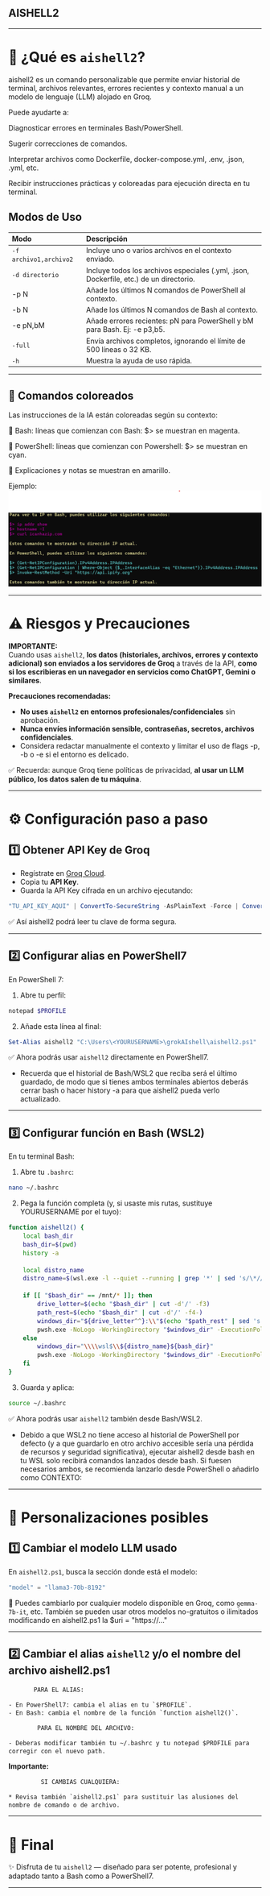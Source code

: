 ## AISHELL2

---

# 🚀 ¿Qué es `aishell2`?

aishell2 es un comando personalizable que permite enviar historial de terminal, archivos relevantes, errores recientes y contexto manual a un modelo de lenguaje (LLM) alojado en Groq.

Puede ayudarte a:

Diagnosticar errores en terminales Bash/PowerShell.

Sugerir correcciones de comandos.

Interpretar archivos como Dockerfile, docker-compose.yml, .env, .json, .yml, etc.

Recibir instrucciones prácticas y coloreadas para ejecución directa en tu terminal.



## Modos de Uso

| Modo | Descripción |
|:--|:--|
| `-f archivo1,archivo2` | Incluye uno o varios archivos en el contexto enviado. |
| `-d directorio` | Incluye todos los archivos especiales (.yml, .json, Dockerfile, etc.) de un directorio. |
| -p N	| Añade los últimos N comandos de PowerShell al contexto. |
| -b N	| Añade los últimos N comandos de Bash al contexto. |
| -e pN,bM	| Añade errores recientes: pN para PowerShell y bM para Bash. Ej: -e p3,b5. |
| `-full` | Envía archivos completos, ignorando el límite de 500 líneas o 32 KB. |
| `-h` | Muestra la ayuda de uso rápida. |

---

## 🎨 Comandos coloreados

Las instrucciones de la IA están coloreadas según su contexto:

💜 Bash: líneas que comienzan con Bash: $> se muestran en magenta.

💙 PowerShell: líneas que comienzan con Powershell: $> se muestran en cyan.

💛 Explicaciones y notas se muestran en amarillo.

Ejemplo:
![Salida de ejemplo con colores](EjemploAISHELL2.png)

---

# ⚠️ Riesgos y Precauciones

**IMPORTANTE:**  
Cuando usas `aishell2`, **los datos (historiales, archivos, errores y contexto adicional) son enviados a los servidores de Groq** a través de la API, **como si los escribieras en un navegador en servicios como ChatGPT, Gemini o similares**.

**Precauciones recomendadas:**

- **No uses `aishell2` en entornos profesionales/confidenciales** sin aprobación.
- **Nunca envíes información sensible, contraseñas, secretos, archivos confidenciales**.
 - Considera redactar manualmente el contexto y limitar el uso de flags -p, -b o -e si el entorno es delicado.

✅ Recuerda: aunque Groq tiene políticas de privacidad, **al usar un LLM público, los datos salen de tu máquina**.

---

# ⚙️ Configuración paso a paso

## 1️⃣ Obtener API Key de Groq

- Regístrate en [Groq Cloud](https://console.groq.com/).
- Copia tu **API Key**.
- Guarda la API Key cifrada en un archivo ejecutando:

```powershell
"TU_API_KEY_AQUI" | ConvertTo-SecureString -AsPlainText -Force | ConvertFrom-SecureString | Set-Content -Path "$env:USERPROFILE\.groq_api_key"
```

✅ Así aishell2 podrá leer tu clave de forma segura.

---

## 2️⃣ Configurar alias en PowerShell7

En PowerShell 7:

1. Abre tu perfil:

```powershell
notepad $PROFILE
```

2. Añade esta línea al final:

```powershell
Set-Alias aishell2 "C:\Users\<YOURUSERNAME>\grokAIshell\aishell2.ps1"
```

✅ Ahora podrás usar `aishell2` directamente en PowerShell7.

* Recuerda que el historial de Bash/WSL2 que reciba será el último guardado, de modo que si tienes ambos terminales abiertos deberás cerrar bash o hacer history -a para que aishell2 pueda verlo actualizado.

---

## 3️⃣ Configurar función en Bash (WSL2)

En tu terminal Bash:

1. Abre tu `.bashrc`:

```bash
nano ~/.bashrc
```

2. Pega la función completa (y, si usaste mis rutas, sustituye YOURUSERNAME por el tuyo):

```bash
function aishell2() {
    local bash_dir
    bash_dir=$(pwd)
    history -a

    local distro_name
    distro_name=$(wsl.exe -l --quiet --running | grep '*' | sed 's/\*//g' | awk '{$1=$1};1')

    if [[ "$bash_dir" == /mnt/* ]]; then
        drive_letter=$(echo "$bash_dir" | cut -d'/' -f3)
        path_rest=$(echo "$bash_dir" | cut -d'/' -f4-)
        windows_dir="${drive_letter^^}:\\"$(echo "$path_rest" | sed 's|/|\\|g')
        pwsh.exe -NoLogo -WorkingDirectory "$windows_dir" -ExecutionPolicy Bypass -File C:\\Users\\<YOURUSERNAME>\\grokAIshell\\aishell2.ps1 "$@"
    else
        windows_dir="\\\\wsl$\\${distro_name}${bash_dir}"
        pwsh.exe -NoLogo -WorkingDirectory "$windows_dir" -ExecutionPolicy Bypass -File C:\\Users\\<YOURUSERNAME>\\grokAIshell\\aishell2.ps1 "$@"
    fi
}
```

3. Guarda y aplica:

```bash
source ~/.bashrc
```

✅ Ahora podrás usar `aishell2` también desde Bash/WSL2.

* Debido a que WSL2 no tiene acceso al historial de PowerShell por defecto (y a que guardarlo en otro archivo accesible sería una pérdida de recursos y seguridad significativa), ejecutar aishell2 desde bash en tu WSL solo recibirá comandos lanzados desde bash. Si fuesen necesarios ambos, se recomienda lanzarlo desde PowerShell o añadirlo como CONTEXTO:

---

# 🔧 Personalizaciones posibles

## 1️⃣ Cambiar el modelo LLM usado

En `aishell2.ps1`, busca la sección donde está el modelo:

```powershell
"model" = "llama3-70b-8192"
```

🔸 Puedes cambiarlo por cualquier modelo disponible en Groq, como `gemma-7b-it`, etc. 
También se pueden usar otros modelos no-gratuitos o ilimitados modificando en aishell2.ps1 la $uri = "https://..."

---

## 2️⃣ Cambiar el alias `aishell2` y/o el nombre del archivo aishell2.ps1

           PARA EL ALIAS:


```
- En PowerShell7: cambia el alias en tu `$PROFILE`.
- En Bash: cambia el nombre de la función `function aishell2()`.
```


            PARA EL NOMBRE DEL ARCHIVO:

            
```
- Deberas modificar también tu ~/.bashrc y tu notepad $PROFILE para corregir con el nuevo path.
```

  
**Importante:**

             SI CAMBIAS CUALQUIERA:

             
```
* Revisa también `aishell2.ps1` para sustituir las alusiones del nombre de comando o de archivo.

```
---

# 🏁 Final

✨ Disfruta de tu `aishell2` — diseñado para ser potente, profesional y adaptado tanto a Bash como a PowerShell7.

---

